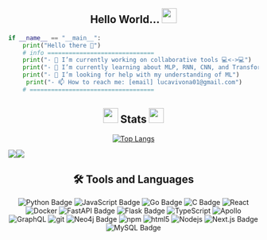 <H2 align="center">Hello World... <img src="https://user-images.githubusercontent.com/66436951/198939885-23299a01-1e61-48e2-a066-ba780406d1ef.gif" width="30"/></H2>


```python
if __name__ == "__main__":
    print("Hello there 👋")
    # info ==============================
    print("- 🔭 I’m currently working on collaborative tools 💻<->💻")
    print("- 🌱 I’m currently learning about MLP, RNN, CNN, and Transformers")
    print("- 🤔 I’m looking for help with my understanding of ML")
     print("- 📫 How to reach me: [email] lucavivona01@gmail.com")
    # ===================================

```
<!--
**LVivona/Lvivona** is a ✨ _special_ ✨ repository because its `README.md` (this file) appears on your GitHub profile.

Here are some ideas to get you started:

- 🔭 I’m currently working on ...
- 🌱 I’m currently learning ...
- 👯 I’m looking to collaborate on ...
- 🤔 I’m looking for help with ...
- 💬 Ask me about ...
- 📫 How to reach me: ...
- 😄 Pronouns: ...
- ⚡ Fun fact: ...
-->

<H2 align="center"> <img src="https://user-images.githubusercontent.com/66436951/198939623-71f46b85-c2e1-4135-b78b-38c95b6cb2c1.gif" width="30" height="30"/>
Stats <img src="https://user-images.githubusercontent.com/66436951/198939623-71f46b85-c2e1-4135-b78b-38c95b6cb2c1.gif" width="30" height="30"/></H2>
<div align="center">
  
  [![Top Langs](https://github-readme-stats.vercel.app/api/top-langs/?username=LVivona&theme=radical&layout=compact)](https://github.com/anuraghazra/github-readme-stats) 


<div style="display: flex; flex-direction: row;">
<img class="img" src="https://github-readme-stats.vercel.app/api?username=LVivona&show_icons=true&theme=radical"/>
<img class="img" src="http://github-readme-streak-stats.herokuapp.com?user=LVivona&theme=radical&fire=DD7122"/>
</div>
    
</div>

<H2 align="center">🛠️ Tools and Languages</H2>
<p align="center">
  <img src="https://img.shields.io/badge/Python-3776AB?logo=python&logoColor=fff&style=flat-square" alt="Python Badge">
<img src="https://img.shields.io/badge/JavaScript-F7DF1E?logo=javascript&logoColor=000&style=flat-square" alt="JavaScript Badge">
    <img src="https://img.shields.io/badge/Go-00ADD8?logo=go&logoColor=fff&style=flat-square" alt="Go Badge">
<img src="https://img.shields.io/badge/C-A8B9CC?logo=c&logoColor=fff&style=flat-square" alt="C Badge">
  <img alt="React" src="https://img.shields.io/badge/-React-45b8d8?style=flat-square&logo=react&logoColor=white" />
  <img alt="Docker" src="https://img.shields.io/badge/-Docker-46a2f1?style=flat-square&logo=docker&logoColor=white" />
  <img src="https://img.shields.io/badge/FastAPI-009688?logo=fastapi&logoColor=fff&style=flat-square" alt="FastAPI Badge">
  <img src="https://img.shields.io/badge/Flask-000?logo=flask&logoColor=fff&style=flat-square" alt="Flask Badge">
  <img alt="TypeScript" src="https://img.shields.io/badge/-TypeScript-007ACC?style=flat-square&logo=typescript&logoColor=white" />
  <img alt="Apollo" src="https://img.shields.io/badge/-Apollo%20GraphQL-311C87?style=flat-square&logo=apollo-graphql&logoColor=white" />
  <img alt="GraphQL" src="https://img.shields.io/badge/-GraphQL-E10098?style=flat-square&logo=graphql&logoColor=white" />
  <img alt="git" src="https://img.shields.io/badge/-Git-F05032?style=flat-square&logo=git&logoColor=white" />
  <img src="https://img.shields.io/badge/Neo4j-4581C3?logo=neo4j&logoColor=fff&style=flat-square" alt="Neo4j Badge">
  <img alt="npm" src="https://img.shields.io/badge/-NPM-CB3837?style=flat-square&logo=npm&logoColor=white" />
  <img alt="html5" src="https://img.shields.io/badge/-HTML5-E34F26?style=flat-square&logo=html5&logoColor=white" />
  <img alt="Nodejs" src="https://img.shields.io/badge/-Nodejs-43853d?style=flat-square&logo=Node.js&logoColor=white" />
  <img src="https://img.shields.io/badge/Next.js-000?logo=nextdotjs&logoColor=fff&style=flat-square" alt="Next.js Badge">
  <img src="https://img.shields.io/badge/MySQL-4479A1?logo=mysql&logoColor=fff&style=flat-square" alt="MySQL Badge">
</p>
